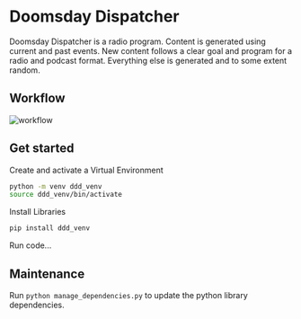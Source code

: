 # Doomsday Dispatcher

Doomsday Dispatcher is a radio program. Content is generated using current and past events. New content follows  a clear goal and program for a radio and podcast format. Everything else is generated and to some extent random.

## Workflow

![workflow](workflow.drawio.svg)

## Get started

Create and activate a Virtual Environment

```sh
python -m venv ddd_venv
source ddd_venv/bin/activate
```

Install Libraries

```sh
pip install ddd_venv
```

Run code...

## Maintenance

Run `python manage_dependencies.py` to update the python library dependencies.
